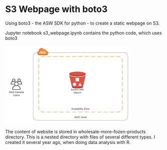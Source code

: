 # S3 Webpage with boto3

Using boto3 - the ASW SDK for python - to create a static webpage on S3.


Jupyter notebook s3_webpage.ipynb contains the python code, which uses boto3

<img src="pictures/S3-Website.png" alt="Architectural Diagram for Static Website Hosting on S3" width="400"/>

The content of website is stored in wholesale-more-fozen-products directory.
This is a nested directory with files of several different types. 
I created it several year ago, when doing data analysis with R.

